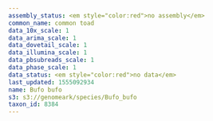 ```yaml
---
assembly_status: <em style="color:red">no assembly</em>
common_name: common toad
data_10x_scale: 1
data_arima_scale: 1
data_dovetail_scale: 1
data_illumina_scale: 1
data_pbsubreads_scale: 1
data_phase_scale: 1
data_status: <em style="color:red">no data</em>
last_updated: 1555092934
name: Bufo bufo
s3: s3://genomeark/species/Bufo_bufo
taxon_id: 8384
---
```

